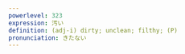 ```yaml
---
powerlevel: 323
expression: 汚い
definition: (adj-i) dirty; unclean; filthy; (P)
pronunciation: きたない
---
```

